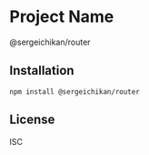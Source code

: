 # Project Name

@sergeichikan/router

## Installation

`npm install @sergeichikan/router`

## License

ISC